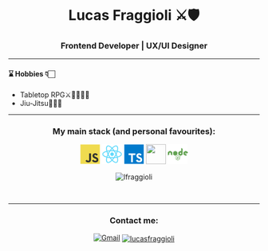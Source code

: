 <h1 align="center">Lucas Fraggioli ⚔️🛡️</h1>
<h3 align="center">Frontend Developer | UX/UI Designer</h3>
<hr>
<p align='left'><h4>⌛ Hobbies 👇🏻 </h4>
</p>
<ul>
  <li>Tabletop RPG⚔️🎲🧙🏻‍♂️</li>
  <li>Jiu-Jitsu🥋🤼‍♂</li>
</ul>
<hr>


<div align="center">
<h3 align="center">My main stack (and personal favourites):</h3>
  <img src="https://raw.githubusercontent.com/devicons/devicon/master/icons/javascript/javascript-original.svg" alt="JavaScript" width="40" height="40"/>
  <img src="https://raw.githubusercontent.com/devicons/devicon/6910f0503efdd315c8f9b858234310c06e04d9c0/icons/react/react-original.svg" alt="React" width="40" height="40"/>
  <img src="https://raw.githubusercontent.com/devicons/devicon/master/icons/typescript/typescript-original.svg"  width="40" height="40">
  <img src="https://cdn.jsdelivr.net/gh/devicons/devicon/icons/figma/figma-original.svg" width="40" height="40"/>
  <img src="https://raw.githubusercontent.com/devicons/devicon/6910f0503efdd315c8f9b858234310c06e04d9c0/icons/nodejs/nodejs-plain-wordmark.svg" alt="Node.js" width="40" height="40"/>
  <br>
</div>
<p align='center'><img src="https://github-readme-stats.vercel.app/api/top-langs?username=lfraggioli&show_icons=true&locale=en&layout=compact" alt="lfraggioli" /></p>
<br>
<hr>
<div align="center">
  
<h3>Contact me:</h3>

<a target="_blank" href="mailto:fraggioli.lucas@gmail.com"><img alt="Gmail" width="30px" src="https://cdn.jsdelivr.net/npm/simple-icons@v3/icons/gmail.svg" /></a>
<a href="https://linkedin.com/in/lucasfraggioli" target="blank"><img align="center" src="https://raw.githubusercontent.com/rahuldkjain/github-profile-readme-generator/master/src/images/icons/Social/linked-in-alt.svg" alt="lucasfraggioli" height="30" width="40" /></a>
</div>
